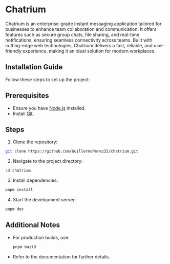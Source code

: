 # Chatrium

Chatrium is an enterprise-grade instant messaging application tailored for businesses to enhance team collaboration and communication. It offers features such as secure group chats, file sharing, and real-time notifications, ensuring seamless connectivity across teams. Built with cutting-edge web technologies, Chatrium delivers a fast, reliable, and user-friendly experience, making it an ideal solution for modern workplaces.

## Installation Guide

Follow these steps to set up the project:

## Prerequisites

- Ensure you have [Node.js](https://nodejs.org/) installed.
- Install [Git](https://git-scm.com/).

## Steps

1. Clone the repository:

```bash
git clone https://github.com/GuillermoPerez32/chatrium.git
```

2. Navigate to the project directory:

```bash
cd chatrium
```

3. Install dependencies:

```bash
pnpm install
```

4. Start the development server:

```bash
pnpm dev
```

## Additional Notes

- For production builds, use:
  ```bash
  pnpm build
  ```
- Refer to the documentation for further details.
